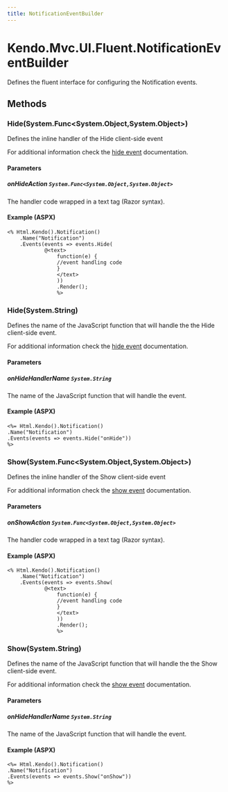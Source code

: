 ```yaml
---
title: NotificationEventBuilder
---
```


# Kendo.Mvc.UI.Fluent.NotificationEventBuilder
Defines the fluent interface for configuring the Notification events.




## Methods


### Hide(System.Func\<System.Object,System.Object\>)
Defines the inline handler of the Hide client-side event

For additional information check the [hide event](/api/javascript/ui/notification#events-hide) documentation.


#### Parameters

##### onHideAction `System.Func<System.Object,System.Object>`
The handler code wrapped in a text tag (Razor syntax).




#### Example (ASPX)
    <% Html.Kendo().Notification()
        .Name("Notification")
        .Events(events => events.Hide(
                @<text>
                    function(e) {
                    //event handling code
                    }
                    </text>
                    ))
                    .Render();
                    %>


### Hide(System.String)
Defines the name of the JavaScript function that will handle the the Hide client-side event.

For additional information check the [hide event](/api/javascript/ui/notification#events-hide) documentation.


#### Parameters

##### onHideHandlerName `System.String`
The name of the JavaScript function that will handle the event.




#### Example (ASPX)
    <%= Html.Kendo().Notification()
    .Name("Notification")
    .Events(events => events.Hide("onHide"))
    %>


### Show(System.Func\<System.Object,System.Object\>)
Defines the inline handler of the Show client-side event

For additional information check the [show event](/api/javascript/ui/notification#events-show) documentation.


#### Parameters

##### onShowAction `System.Func<System.Object,System.Object>`
The handler code wrapped in a text tag (Razor syntax).




#### Example (ASPX)
    <% Html.Kendo().Notification()
        .Name("Notification")
        .Events(events => events.Show(
                @<text>
                    function(e) {
                    //event handling code
                    }
                    </text>
                    ))
                    .Render();
                    %>


### Show(System.String)
Defines the name of the JavaScript function that will handle the the Show client-side event.

For additional information check the [show event](/api/javascript/ui/notification#events-show) documentation.


#### Parameters

##### onHideHandlerName `System.String`
The name of the JavaScript function that will handle the event.




#### Example (ASPX)
    <%= Html.Kendo().Notification()
    .Name("Notification")
    .Events(events => events.Show("onShow"))
    %>



